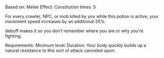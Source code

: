 Based on: Melee
Effect:
Constitution times .5

For every crawler, NPC, or mob killed by you while this potion is active, your movement speed increases by an additional 25%.

debuff makes it so you don’t remember where you are or why you’re fighting.

Requirements: 
Minimum level:
Duration:
Your body quickly builds up a natural resistance to this sort of attack
canceled upon: 

